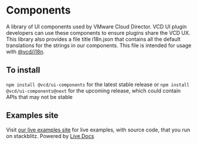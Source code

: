 # Components

A library of UI components used by VMware Cloud Director. VCD UI plugin developers can use these components to ensure
plugins share the VCD UX. This library also provides a file title i18n.json that contains all the default
translations for the strings in our components. This file is intended for usage with [@vcd/i18n](../../projects/i18n/README.md).

## To install

`npm install @vcd/ui-components` for the latest stable release or
`npm install @vcd/ui-components@next` for the upcoming release, which could contain APIs that may not be stable


## Examples site
Visit [our live examples site](https://vmware.github.io/vmware-cloud-director-ui-components/) for live examples, with source code, that you run on stackblitz. Powered by [Live Docs](https://github.com/vmware/live-docs)
